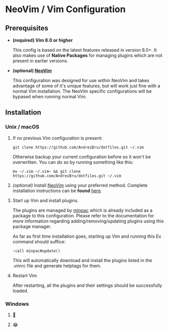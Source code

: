 # NeoVim / Vim Configuration

## Prerequisites

- **(required) Vim 8.0 or higher**

   This config is based on the latest features released in version 8.0+. It also makes use of **Native Packages** for managing plugins which are not present in earlier versions.

- **(optional) [NeoVim](https://github.com/neovim/neovim)**

   This configuration was designed for use within NeoVim and takes advantage of some of it's unique features, but will work just fine with a normal Vim installation. The NeoVim specific configurations will be bypased when running normal Vim.

## Installation
### Unix / macOS

1. If no previous Vim configuration is present: 

   `git clone https://github.com/AndreiBru/dotfiles.git ~/.vim`

   Otherwise backup your current configuration before so it won't be overwritten.  You can do so by running something like this:

   `mv ~/.vim ~/.vim~ && git clone https://github.com/AndreiBru/dotfiles.git ~/.vim`

2. *(optional)* Install [NeoVim](https://github.com/neovim/neovim) using your preferred method. Complete installation instructions can be **found** [here](https://github.com/neovim/neovim/wiki/Installing-Neovim).  

3. Start up Vim and install plugins.

   The plugins are managed by [minpac](https://github.com/k-takata/minpac) which is already included as a package to this configuration. Please refer to the documentation for more information regarding adding/removing/updating plugins using this package manager.
   
   As far as first time installation goes, starting up Vim and running this Ex command should suffice:

   `:call minpac#update()`

   This will automatically download and install the plugins listed in the .vimrc file and generate helptags for them.

4. Restart Vim

   After restarting, all the plugins and their settings should be successfully loaded.

### Windows
1. 🤔

2. 😂
